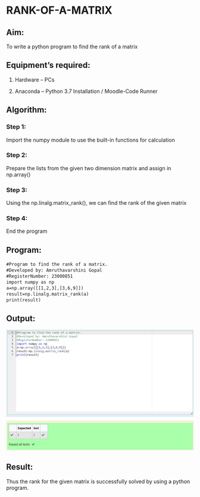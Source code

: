 # RANK-OF-A-MATRIX

## Aim:

To write a python program to find the rank of a matrix

## Equipment’s required:

1. 	Hardware – PCs

2. 	Anaconda – Python 3.7 Installation / Moodle-Code Runner

## Algorithm:

### Step 1: 

Import the numpy module to use the built-in functions for calculation

### Step 2: 

Prepare the lists from the given two dimension matrix and assign in np.array()

### Step 3:

 Using the np.linalg.matrix_rank(), we can find the rank of the given matrix

### Step 4: 

End the program

## Program:
```
#Program to find the rank of a matrix.
#Developed by: Amruthavarshini Gopal
#RegisterNumber: 23000851
import numpy as np
a=np.array([[1,2,3],[3,6,9]])
result=np.linalg.matrix_rank(a)
print(result)
```
## Output:

![Alt text](<maths 2.png>)

## Result:

Thus the rank for the given matrix is successfully solved by  using a python program.

